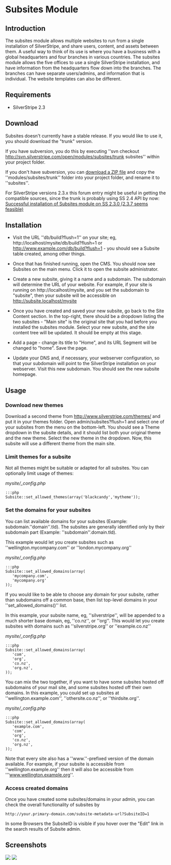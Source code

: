 # Subsites Module

## Introduction

The subsites module allows multiple websites to run from a single installation of SilverStripe, and share users, content, and assets between them. A useful way to think of its use is where you have a business with a global headquarters and four branches in various countries. The subsites module allows the five offices to use a single SilverStripe installation, and have information from the headquarters flow down into the branches. The branches can have separate users/admins, and information that is individual. The website templates can also be different.

## Requirements

*  SilverStripe 2.3

## Download

Subsites doesn't currently have a stable release.  If you would like to use it, you should download the "trunk" version.

If you have subversion, you do this by executing ''svn checkout http://svn.silverstripe.com/open/modules/subsites/trunk subsites'' within your project folder.

If you don't have subversion, you can [download a ZIP file](http://open.silverstripe.com/changeset/latest/modules/subsites/trunk?old_path=/&filename=/modules/subsites/trunk&format=zip) and copy the ''modules/subsites/trunk'' folder into your project folder, and rename it to ''subsites''.

For SilverStripe versions 2.3.x this forum entry might be useful in getting the compatible sources, since the trunk is probably using SS 2.4 API by now: [Successful installation of Subsites module on SS 2.3.0 (2.3.7 seems feasible)](http://www.silverstripe.org/all-other-modules/show/281695#post281695)

## Installation


*  Visit the URL ''db/build?flush=1'' on your site; eg, http://localhost/mysite/db/build?flush=1 or http://www.example.com/db/build?flush=1 - you should see a Subsite table created, among other things.

*  Once that has finished running, open the CMS.  You should now see Subsites on the main menu.  Click it to open the subsite administrator.

*  Create a new subsite, giving it a name and a subdomain.  The subdomain will determine the URL of your website.  For example, if your site is running on http://localhost/mysite, and you set the subdomain to "subsite", then your subsite will be accessible on http://subsite.localhost/mysite

*  Once you have created and saved your new subsite, go back to the Site Content section.  In the top-right, there should be a dropdown listing the two subsites - "Main site" is the original site that you had before you installed the subsites module.  Select your new subsite, and the site content tree will be updated.  It should be empty at this stage.

*  Add a page - change its title to "Home", and its URL Segment will be changed to "home".  Save the page.

*  Update your DNS and, if necessary, your webserver configuration, so that your subdomain will point to the SilverStripe installation on your webserver.  Visit this new subdomain.  You should see the new subsite homepage.

## Usage


### Download new themes

Download a second theme from http://www.silverstripe.com/themes/ and put it in your themes folder.  Open admin/subsites?flush=1 and select one of your subsites from the menu on the bottom-left.  You should see a Theme dropdown in the subsite details, and it should list both your original theme and the new theme.  Select the new theme in the dropdown.  Now, this subsite will use a different theme from the main site.

### Limit themes for a subsite

Not all themes might be suitable or adapted for all subsites. You can optionally limit usage of themes:

*mysite/_config.php*

	:::php
	Subsite::set_allowed_themes(array('blackcandy','mytheme'));


### Set the domains for your subsites

You can list available domains for your subsites (Example: subdomain.''domain''.tld). The subsites are generally identified only by their subdomain part (Example: ''subdomain''.domain.tld).

This example would let you create subsites such as ''wellington.mycompany.com'' or ''london.mycompany.org''

*mysite/_config.php*

	:::php
	Subsite::set_allowed_domains(array(
	   'mycompany.com',
	   'mycompany.org'
	));


If you would like to be able to choose any domain for your subsite, rather than subdomains off a common base, then list top-level domains in your ''set_allowed_domains()'' list.

In this example, your subsite name, eg, ''silverstripe'', will be appended to a much shorter base domain, eg, ''co.nz'', or ''org''.  This would let you create subsites with domains such as ''silverstripe.org'' or ''example.co.nz''

*mysite/_config.php*

	:::php
	Subsite::set_allowed_domains(array(
	   'com',
	   'org',
	   'co.nz',
	   'org.nz',
	));


You can mix the two together, if you want to have some subsites hosted off subdomains of your mail site, and some subsites hosted off their own domains.  In this example, you could set up subsites at ''wellington.example.com'', ''othersite.co.nz'', or ''thirdsite.org''.

*mysite/_config.php*

	:::php
	Subsite::set_allowed_domains(array(
	   'example.com',
	   'com',
	   'org',
	   'co.nz',
	   'org.nz',
	));


Note that every site also has a ''www.''-prefixed version of the domain available.  For example, if your subsite is accessible from ''wellington.example.org'' then it will also be accessible from '''www.wellington.example.org''.

### Access created domains

Once you have created some subsites/domains in your admin, you can check the overall functionality of subsites by

	
	http://your.primary-domain.com/subsite-metadata-url?SubsiteID=1

In some Browsers the SubsiteID is visible if you hover over the "Edit" link in the search results of Subsite admin.

## Screenshots

![](docs/en/_images/subsites-module-adminscreenshot-new.png)
![](docs/en/_images/subsites-module-admindropdown.png)
